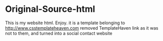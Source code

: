 # Original-Source-html
This is my website html. Enjoy. it is a template belonging to http://www.csstemplateheaven.com removed TemplateHaven link as it was not to them, 
  and turned into a social contact website
